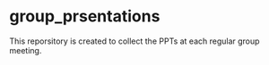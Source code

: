 # group_prsentations
This reporsitory is created to collect the PPTs at each regular group meeting. 
 